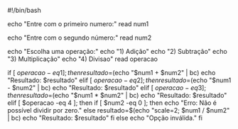 #!/bin/bash
 
echo "Entre com o primeiro numero:"
read num1
 
echo "Entre com o segundo número:"
read num2

echo "Escolha uma operação:"
echo "1) Adição"
echo "2) Subtração"
echo "3) Multiplicação"
echo "4) Divisao"
read operacao

if [ $operacao -eq 1 ]; then
    resultado=$(echo "$num1 + $num2" | bc)
    echo "Resultado: $resultado"
elif [ $operacao -eq 2 ]; then
    resultado=$(echo "$num1 - $num2" | bc)
    echo "Resultado: $resultado"
elif [ $operacao -eq 3 ]; then
    resultado=$(echo "$num1 * $num2" | bc)
    echo "Resultado: $resultado"
elif [ $operacao -eq 4 ]; then
    if [ $num2 -eq 0 ]; then
        echo "Erro: Não é possível dividir por zero."
    else
        resultado=$(echo "scale=2; $num1 / $num2" | bc)
        echo "Resultado: $resultado"
    fi
else
    echo "Opção inválida."
fi

